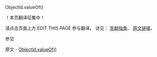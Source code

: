  ObjectId.valueOf()

 ！本页翻译征集中！

请点击页面上方 EDIT THIS PAGE 参与翻译。
详见：
[贡献指南]( https://github.com/JinMuInfo/MongoDB-Manual-zh/blob/master/CONTRIBUTING.md )、
[原文链接](  https://docs.mongodb.com/manual/reference/method/ObjectId.valueOf/  )。

 参见

原文 - [ObjectId.valueOf()]( https://docs.mongodb.com/manual/reference/method/ObjectId.valueOf/ )

